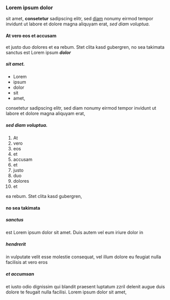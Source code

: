 ### Lorem ipsum dolor

sit amet, **consetetur** sadipscing elitr, sed [diam](www.google.com) nonumy eirmod tempor invidunt ut labore et dolore magna aliquyam erat, *sed diam voluptua*. 

#### At vero eos et accusam

et justo duo dolores et ea rebum. Stet clita kasd gubergren, no sea takimata sanctus est Lorem ipsum _**dolor**_ 

##### sit amet. 

- Lorem
- ipsum 
- dolor 
- sit
- amet,

consetetur sadipscing elitr, sed diam nonumy eirmod tempor invidunt ut labore et dolore magna aliquyam erat,
 
##### sed diam voluptua.

1. At
2. vero 
3. eos
4. et
5. accusam
6. et
7. justo
8. duo
9. dolores
10. et

ea rebum. Stet clita kasd gubergren,

#### no sea takimata

##### sanctus

est Lorem ipsum dolor sit amet. Duis autem vel eum iriure dolor in 

##### hendrerit

in vulputate velit esse molestie consequat, vel illum dolore eu feugiat nulla facilisis at vero eros

##### et accumsan

et iusto odio dignissim qui blandit praesent luptatum zzril delenit augue duis dolore te feugait nulla facilisi. Lorem ipsum dolor sit amet,
